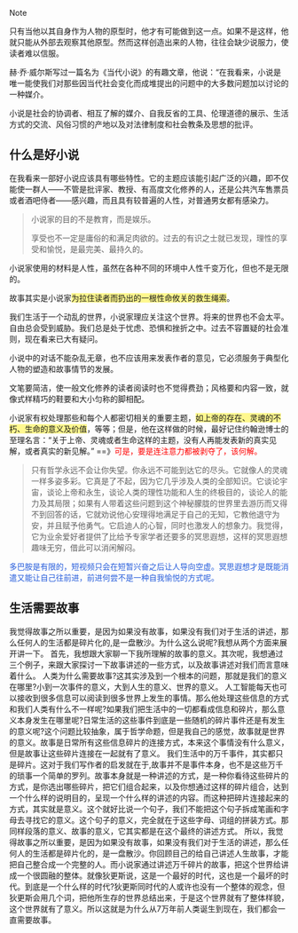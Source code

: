 > [!NOTE]
> 只有当他以其自身作为人物的原型时，他才有可能做到这一点。如果不是这样，他就只能从外部去观察其他原型。然而这样创造出来的人物，往往会缺少说服力，使读者难以信服。

赫·乔·威尔斯写过一篇名为《当代小说》的有趣文章，他说：“在我看来，小说是唯一能使我们对那些因当代社会变化而成堆提出的问题中的大多数问题加以讨论的一种媒介。

小说是社会的协调者、相互了解的媒介、自我反省的工具、伦理道德的展示、生活方式的交流、风俗习惯的产地以及对法律制度和社会教条及思想的批评。



## 什么是好小说

在我看来一部好小说应该具有哪些特性。它的主题应该能引起广泛的兴趣，即不仅能使一群人——不管是批评家、教授、有高度文化修养的人，还是公共汽车售票员或者酒吧侍者——感兴趣，而且具有较普遍的人性，对普通男女都有感染力。

> 小说家的目的不是教育，而是娱乐。
> 
> 享受也不一定是庸俗的和满足肉欲的。过去的有识之士就已发现，理性的享受和愉悦，是最完美、最持久的。

小说家使用的材料是人性，虽然在各种不同的环境中人性千变万化，但也不是无限的。

故事其实是小说家<span style="background:#fff88f">为拉住读者而扔出的一根性命攸关的救生绳索</span>。

我们生活于一个动乱的世界，小说家理应关注这个世界。将来的世界也不会太平。自由总会受到威胁。我们总是处于忧虑、恐惧和挫折之中。过去不容置疑的社会准则，现在看来已大有疑问。

小说中的对话不能杂乱无章，也不应该用来发表作者的意见，它必须服务于典型化人物的塑造和故事情节的发展。

文笔要简洁，使一般文化修养的读者阅读时也不觉得费劲；风格要和内容一致，就像式样精巧的鞋要和大小匀称的脚相配。

小说家有权处理那些和每个人都密切相关的重要主题，<span style="background:#fff88f">如上帝的存在、灵魂的不朽、生命的意义及价值</span>，等等；但是，他在这样做的时候，最好记住约翰逊博士的至理名言：“关于上帝、灵魂或者生命这样的主题，没有人再能发表新的真实见解，或者真实的新见解。”  ==》<font color="#ff0000">可是，要是连注意力都被剥夺了，该何解。</font>

> 只有哲学永远不会让你失望。你永远不可能到达它的尽头。它就像人的灵魂一样多姿多彩。它真是了不起，因为它几乎涉及人类的全部知识。它谈论宇宙，谈论上帝和永生，谈论人类的理性功能和人生的终极目的，谈论人的能力及其局限；如果有人带着这些问题到这个神秘朦胧的世界里去游历而又得不到回答的话，它就劝说他心安理得地满足于自己的无知，它教他退守为安，并且赋予他勇气。它启迪人的心智，同时也激发人的想象力。我觉得，它为业余爱好者提供了比给予专家学者还要多的冥思遐想，这样的冥思遐想趣味无穷，借此可以消闲解闷。

<font color="#245bdb">多巴胺是有限的，短视频只会在短暂兴奋之后让人导向空虚。冥思遐想才是既能消遣又能让自己往前进，前进何尝不是一种自我愉悦的方式呢。</font>

## 生活需要故事

我觉得故事之所以重要，是因为如果没有故事，如果没有我们对于生活的讲述，那么任何人的生活都是碎片化的,是一盘散沙。为什么这么说呢?我想从两个方面来展开讲一下。
首先，我想跟大家聊一下我所理解的故事的意义。其次呢，我想通过三个例子，来跟大家探讨一下故事讲述的一些方式，以及故事讲述对我们而言意味着什么。
人类为什么需要故事?这其实涉及到一个根本的问题，那就是我们的意义在哪里?小到一次事件的意义，大到人生的意义、世界的意义。
人工智能每天也可以接收到很多信息可以阅读到很多世界上发生的事情。那么他处理这些信息的方式和我们人类有什么不一样呢?如果我们把生活中的一切都看成信息和碎片，那么意义本身发生在哪里呢?日常生活的这些事件到底是一些随机的碎片事件还是有发生的意义呢?这个问题比较抽象，属于哲学命题，但是我自己的感觉，故事就是世界的意义。故事是日常所有这些信息碎片的连接方式，本来这个事情没有什么意义，但是故事让这些碎片连接在一起就有了意义。
我们生活中的万千事件，其实都只是碎片。这对于我们写作者的启发就在于,故事并不是事件本身，也不是这些万千的琐事一个简单的罗列。故事本身就是一种讲述的方式，是一种你看待这些碎片的方式，是你选出哪些碎片，把它们组合起来，以及你想通过这样的碎片组合，达到一个什么样的说明目的，呈现一个什么样的讲述的内容。而这种把碎片连接起来的方式，其实就是意义。这个就好比说一个句子，我们不能把这个句子拆成笔画和字母去寻找它的意义。这个句子的意义，完全就在于这些字母、词组的拼装方式。那同样段落的意义、故事的意义，它其实都是在这个最终的讲述方式。
所以，我觉得故事之所以重要，是因为如果没有故事，如果没有我们对于生活的讲述，那么任何人的生活都是碎片化的，是一盘散沙。你回顾目己的给自己讲述人生故事，才能把自己整合成一个完整的人。而小说家通过讲述万千碎片的故事，把这个世界给讲成一个很圆融的整体。就像狄更斯说，这是一个最好的时代，这也是一个最坏的时代。到底是一个什么样的时代?狄更斯同时代的人或许也没有一个整体的观念，但狄更斯会用几个词，把他所生存的世界总结出来，于是这个世界就有了整体样貌，这个世界就有了意义。所以这就是为什么从7万年前人类诞生到现在，我们都会一直需要故事。